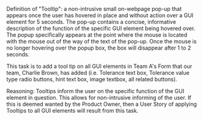 Definition of "Tooltip": a non-intrusive small on-webpage pop-up that appears once the user has hovered in place and without action over a GUI element for 5 seconds. The pop-up contains a concise, informative description of the function of the specific GUI element being hovered over. The popup specifically appears at the point where the mouse is located with the mouse out of the way of the text of the pop-up. Once the mouse is no longer hovering over the popup box, the box will disappear after 1 to 2 seconds.

This task is to add a tool tip on all GUI elements in Team A's Form that our team, Charlie Brown, has added (i.e. Tolerance text box, Tolerance value type radio buttons, hint text box, image textbox, all related buttons).

Reasoning:
Tooltips inform the user on the specific function of the GUI element in question. This allows for non-intrusive informing of the user. If this is deemed wanted by the Product Owner, then a User Story of applying Tooltips to all GUI elements will result from this task.
